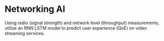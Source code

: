 # Networking AI

Using radio (signal strength) and network level (throughput) measurements, utilize an RNN LSTM model to predict
user experience (QoE) on video streaming services.
